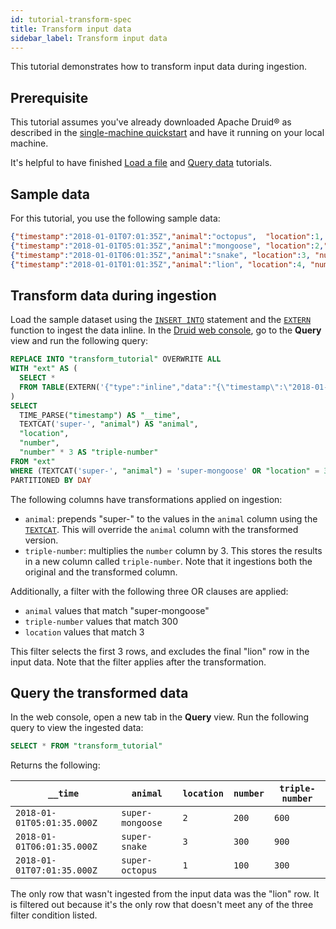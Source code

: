 ```yaml
---
id: tutorial-transform-spec
title: Transform input data
sidebar_label: Transform input data
---
```


<!--
  ~ Licensed to the Apache Software Foundation (ASF) under one
  ~ or more contributor license agreements.  See the NOTICE file
  ~ distributed with this work for additional information
  ~ regarding copyright ownership.  The ASF licenses this file
  ~ to you under the Apache License, Version 2.0 (the
  ~ "License"); you may not use this file except in compliance
  ~ with the License.  You may obtain a copy of the License at
  ~
  ~   http://www.apache.org/licenses/LICENSE-2.0
  ~
  ~ Unless required by applicable law or agreed to in writing,
  ~ software distributed under the License is distributed on an
  ~ "AS IS" BASIS, WITHOUT WARRANTIES OR CONDITIONS OF ANY
  ~ KIND, either express or implied.  See the License for the
  ~ specific language governing permissions and limitations
  ~ under the License.
  -->


This tutorial demonstrates how to transform input data during ingestion.

## Prerequisite

This tutorial assumes you've already downloaded Apache Druid&circledR; as described in
the [single-machine quickstart](./index.md) and have it running on your local machine.

It's helpful to have finished [Load a file](../tutorials/tutorial-batch.md) and [Query data](../tutorials/tutorial-query.md) tutorials.

## Sample data

For this tutorial, you use the following sample data:
```json
{"timestamp":"2018-01-01T07:01:35Z","animal":"octopus",  "location":1, "number":100}
{"timestamp":"2018-01-01T05:01:35Z","animal":"mongoose", "location":2,"number":200}
{"timestamp":"2018-01-01T06:01:35Z","animal":"snake", "location":3, "number":300}
{"timestamp":"2018-01-01T01:01:35Z","animal":"lion", "location":4, "number":300}
```

## Transform data during ingestion

Load the sample dataset using the [`INSERT INTO`](../multi-stage-query/reference.md/#insert) statement and the [`EXTERN`](../multi-stage-query/reference.md/#extern-function) function to ingest the data inline. In the [Druid web console](../operations/web-console.md), go to the **Query** view and run the following query:

```sql
REPLACE INTO "transform_tutorial" OVERWRITE ALL
WITH "ext" AS (
  SELECT *
  FROM TABLE(EXTERN('{"type":"inline","data":"{\"timestamp\":\"2018-01-01T07:01:35Z\",\"animal\":\"octopus\",  \"location\":1, \"number\":100}\n{\"timestamp\":\"2018-01-01T05:01:35Z\",\"animal\":\"mongoose\", \"location\":2,\"number\":200}\n{\"timestamp\":\"2018-01-01T06:01:35Z\",\"animal\":\"snake\", \"location\":3, \"number\":300}\n{\"timestamp\":\"2018-01-01T01:01:35Z\",\"animal\":\"lion\", \"location\":4, \"number\":300}"}', '{"type":"json"}')) EXTEND ("timestamp" VARCHAR, "animal" VARCHAR, "location" BIGINT, "number" BIGINT)
)
SELECT
  TIME_PARSE("timestamp") AS "__time",
  TEXTCAT('super-', "animal") AS "animal",
  "location",
  "number",
  "number" * 3 AS "triple-number"
FROM "ext"
WHERE (TEXTCAT('super-', "animal") = 'super-mongoose' OR "location" = 3 OR "number" * 3 = 300)
PARTITIONED BY DAY
```

The following columns have transformations applied on ingestion:
* `animal`: prepends "super-" to the values in the `animal` column using the [`TEXTCAT`](../querying/sql-functions.md/#textcat). This will override the `animal` column with the transformed version.
* `triple-number`: multiplies the `number` column by 3. This stores the results in a new column called `triple-number`. Note that it ingestions both the original and the transformed column.

Additionally, a filter with the following three OR clauses are applied:
* `animal` values that match "super-mongoose"
* `triple-number` values that match 300
* `location` values that match 3

This filter selects the first 3 rows, and excludes the final "lion" row in the input data. Note that the filter applies after the transformation.


## Query the transformed data

In the web console, open a new tab in the **Query** view. Run the following query to view the ingested data:

```sql
SELECT * FROM "transform_tutorial"
```

Returns the following:

| `__time` | `animal` | `location` | `number` | `triple-number` | 
| -- | -- | -- | -- | -- |
| `2018-01-01T05:01:35.000Z` | `super-mongoose` | `2` | `200` | `600` |
| `2018-01-01T06:01:35.000Z` | `super-snake` | `3` | `300` | `900` |
| `2018-01-01T07:01:35.000Z` | `super-octopus` | `1` |  `100` | `300` |

The only row that wasn't ingested from the input data was the "lion" row. It is filtered out because it's the only row that doesn't meet any of the three filter condition listed. 